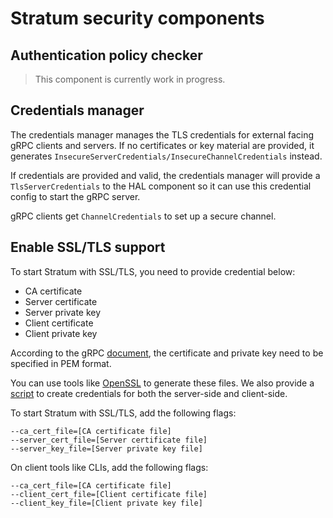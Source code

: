 <!--
Copyright 2020-present Open Networking Foundation

SPDX-License-Identifier: Apache-2.0
-->

# Stratum security components

## Authentication policy checker

> This component is currently work in progress.

## Credentials manager

The credentials manager manages the TLS credentials for external facing gRPC
clients and servers. If no certificates or key material are provided, it
generates `InsecureServerCredentials/InsecureChannelCredentials` instead.

If credentials are provided and valid, the credentials manager will provide a
`TlsServerCredentials` to the HAL component so it can use this credential config
to start the gRPC server.

gRPC clients get `ChannelCredentials` to set up a secure channel.

## Enable SSL/TLS support

To start Stratum with SSL/TLS, you need to provide credential below:

 - CA certificate
 - Server certificate
 - Server private key
 - Client certificate
 - Client private key

According to the gRPC [document][1], the certificate and private key need to be
specified in PEM format.

You can use tools like [OpenSSL][2] to generate these files. We also provide a
[script][3] to create credentials for both the server-side and client-side.

To start Stratum with SSL/TLS, add the following flags:
```
--ca_cert_file=[CA certificate file]
--server_cert_file=[Server certificate file]
--server_key_file=[Server private key file]
```

On client tools like CLIs, add the following flags:
```
--ca_cert_file=[CA certificate file]
--client_cert_file=[Client certificate file]
--client_key_file=[Client private key file]
```

[1]:https://grpc.io/docs/guides/auth/#with-server-authentication-ssltls-5
[2]:https://www.openssl.org/
[3]:../../../tools/tls/generate-certs.sh

